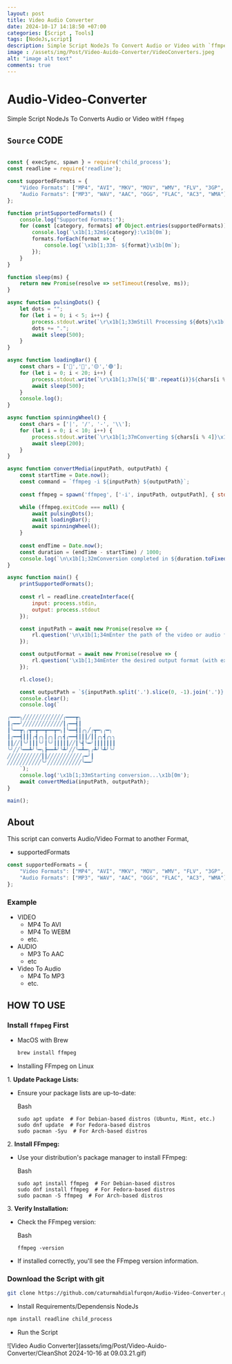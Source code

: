 ```yaml
---
layout: post
title: Video Audio Converter
date: 2024-10-17 14:18:50 +07:00
categories: [Script , Tools]
tags: [NodeJs,script]
description: Simple Script NodeJs To Convert Audio or Video with `ffmpeg`
image : /assets/img/Post/Video-Auido-Converter/VideoConverters.jpeg
alt: "image alt text"
comments: true
---
```


# Audio-Video-Converter
Simple Script NodeJs To Converts Audio or Video witH `ffmpeg`

## `Source` CODE

```javascript

const { execSync, spawn } = require('child_process');
const readline = require('readline');

const supportedFormats = {
    "Video Formats": ["MP4", "AVI", "MKV", "MOV", "WMV", "FLV", "3GP", "WEBM", "MPEG", "VOB", "DAT", "TS"],
    "Audio Formats": ["MP3", "WAV", "AAC", "OGG", "FLAC", "AC3", "WMA"],
};

function printSupportedFormats() {
    console.log("Supported Formats:");
    for (const [category, formats] of Object.entries(supportedFormats)) {
        console.log(`\x1b[1;32m${category}:\x1b[0m`);
        formats.forEach(format => {
            console.log(`\x1b[1;33m- ${format}\x1b[0m`);
        });
    }
}

function sleep(ms) {
    return new Promise(resolve => setTimeout(resolve, ms));
}

async function pulsingDots() {
    let dots = "";
    for (let i = 0; i < 5; i++) {
        process.stdout.write(`\r\x1b[1;33mStill Processing ${dots}\x1b[0m`);
        dots += ".";
        await sleep(500);
    }
}

async function loadingBar() {
    const chars = ['🔴','🔵','🟡','🟢'];
    for (let i = 0; i < 20; i++) {
        process.stdout.write(`\r\x1b[1;37m[${'🟩'.repeat(i)}${chars[i % 4]}]\x1b[0m`);
        await sleep(500);
    }
    console.log();
}

async function spinningWheel() {
    const chars = ['|', '/', '-', '\\'];
    for (let i = 0; i < 10; i++) {
        process.stdout.write(`\r\x1b[1;37mConverting ${chars[i % 4]}\x1b[0m`);
        await sleep(200);
    }
}

async function convertMedia(inputPath, outputPath) {
    const startTime = Date.now();
    const command = `ffmpeg -i ${inputPath} ${outputPath}`;
    
    const ffmpeg = spawn('ffmpeg', ['-i', inputPath, outputPath], { stdio: 'ignore' });

    while (ffmpeg.exitCode === null) {
        await pulsingDots();
        await loadingBar();
        await spinningWheel();
    }
    
    const endTime = Date.now();
    const duration = (endTime - startTime) / 1000;
    console.log(`\n\x1b[1;32mConversion completed in ${duration.toFixed(2)} seconds. on \x1b[0m${inputPath}`);
}

async function main() {
    printSupportedFormats();
    
    const rl = readline.createInterface({
        input: process.stdin,
        output: process.stdout
    });

    const inputPath = await new Promise(resolve => {
        rl.question('\n\x1b[1;34mEnter the path of the video or audio file to convert: \x1b[0m', resolve);
    });

    const outputFormat = await new Promise(resolve => {
        rl.question('\x1b[1;34mEnter the desired output format (with extension): \x1b[0m', resolve);
    });

    rl.close();

    const outputPath = `${inputPath.split('.').slice(0, -1).join('.')}.${outputFormat}`;
    console.clear();
    console.log(`

╭━━━╮╱╱╱╱╱╱╱╱╱╱╱╱╱╭━━━┳╮
┃╭━━╯╱╱╱╱╱╱╱╱╱╱╱╱╱┃╭━━┫┃
┃╰━━┳╮╭┳━┳━━┳━━┳━╮┃╰━━┫┃╭╮╱╭┳━╮╭━╮
┃╭━━┫┃┃┃╭┫╭╮┃╭╮┃╭╮┫╭━━┫┃┃┃╱┃┃╭╮┫╭╮╮
┃┃╱╱┃╰╯┃┃┃╰╯┃╰╯┃┃┃┃┃╱╱┃╰┫╰━╯┃┃┃┃┃┃┃
╰╯╱╱╰━━┻╯╰━╮┣━━┻╯╰┻╯╱╱╰━┻━╮╭┻╯╰┻╯╰╯
╱╱╱╱╱╱╱╱╱╱╱┃┃╱╱╱╱╱╱╱╱╱╱╱╭━╯┃
╱╱╱╱╱╱╱╱╱╱╱╰╯╱╱╱╱╱╱╱╱╱╱╱╰━━╯
    `);
    console.log('\x1b[1;33mStarting conversion...\x1b[0m');
    await convertMedia(inputPath, outputPath);
}

main();

```

## About

This script can converts Audio/Video Format to another Format,

- supportedFormats
  
```javascript
const supportedFormats = {
    "Video Formats": ["MP4", "AVI", "MKV", "MOV", "WMV", "FLV", "3GP", "WEBM", "MPEG", "VOB", "DAT", "TS"],
    "Audio Formats": ["MP3", "WAV", "AAC", "OGG", "FLAC", "AC3", "WMA"],
};
```
### Example
- VIDEO
  - MP4 To AVI
  - MP4 To WEBM
  - etc.
- AUDIO
  - MP3 To AAC
  - etc
- Video To Audio
  - MP4 To MP3
  - etc.

## HOW TO USE

### Install `ffmpeg` First
* MacOS with Brew
  ```bash
  brew install ffmpeg
  ```
* Installing FFmpeg on Linux
  
1\. **Update Package Lists:**

-   Ensure your package lists are up-to-date:

    Bash

    ```
    sudo apt update  # For Debian-based distros (Ubuntu, Mint, etc.)
    sudo dnf update  # For Fedora-based distros
    sudo pacman -Syu  # For Arch-based distros

    ```

 2\. **Install FFmpeg:**

-   Use your distribution's package manager to install FFmpeg:

    Bash

    ```
    sudo apt install ffmpeg  # For Debian-based distros
    sudo dnf install ffmpeg  # For Fedora-based distros
    sudo pacman -S ffmpeg  # For Arch-based distros

    ```
 3\. **Verify Installation:**

-   Check the FFmpeg version:

    Bash

    ```
    ffmpeg -version

    ```
-   If installed correctly, you'll see the FFmpeg version information.

 ### Download the Script with git

 ```bash
 git clone https://github.com/caturmahdialfurqon/Audio-Video-Converter.git
 ```
  * Install Requirements/Dependensis NodeJs
```bash
npm install readline child_process
```
 * Run the Script

 ![Video Audio Converter](assets/img/Post/Video-Auido-Converter/CleanShot 2024-10-16 at 09.03.21.gif)

